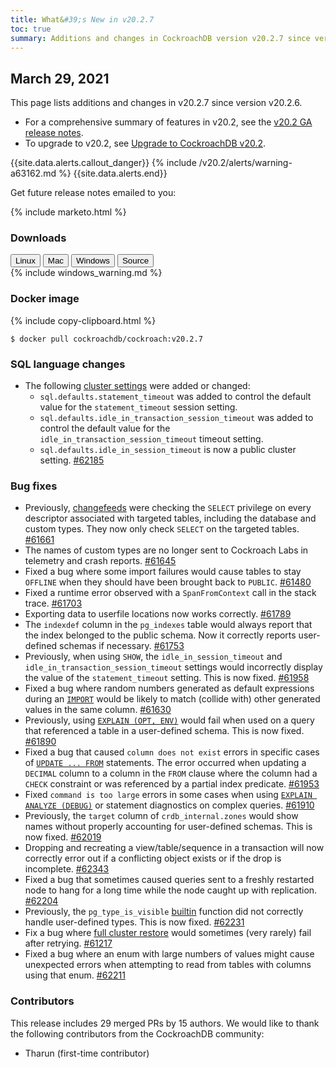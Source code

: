 ```yaml
---
title: What&#39;s New in v20.2.7
toc: true
summary: Additions and changes in CockroachDB version v20.2.7 since version v20.2.6
---
```


## March 29, 2021

This page lists additions and changes in v20.2.7 since version v20.2.6.

- For a comprehensive summary of features in v20.2, see the [v20.2 GA release notes](v20.2.0.html).
- To upgrade to v20.2, see [Upgrade to CockroachDB v20.2](../v20.2/upgrade-cockroach-version.html).

{{site.data.alerts.callout_danger}}
{% include /v20.2/alerts/warning-a63162.md %}
{{site.data.alerts.end}}

Get future release notes emailed to you:

{% include marketo.html %}

### Downloads

<div id="os-tabs" class="clearfix">
    <a href="https://binaries.cockroachdb.com/cockroach-v20.2.7.linux-amd64.tgz"><button id="linux" data-eventcategory="linux-binary-release-notes">Linux</button></a>
    <a href="https://binaries.cockroachdb.com/cockroach-v20.2.7.darwin-10.9-amd64.tgz"><button id="mac" data-eventcategory="mac-binary-release-notes">Mac</button></a>
    <a href="https://binaries.cockroachdb.com/cockroach-v20.2.7.windows-6.2-amd64.zip"><button id="windows" data-eventcategory="windows-binary-release-notes">Windows</button></a>
    <a href="https://binaries.cockroachdb.com/cockroach-v20.2.7.src.tgz"><button id="source" data-eventcategory="source-release-notes">Source</button></a>
</div>

<section class="filter-content" data-scope="windows">
{% include windows_warning.md %}
</section>

### Docker image

{% include copy-clipboard.html %}
~~~shell
$ docker pull cockroachdb/cockroach:v20.2.7
~~~

### SQL language changes

- The following [cluster settings](../v20.2/cluster-settings.html) were added or changed: 
  - `sql.defaults.statement_timeout` was added to control the default value for the `statement_timeout` session setting.
  - `sql.defaults.idle_in_transaction_session_timeout` was added to control the default value for the `idle_in_transaction_session_timeout` timeout setting.
  - `sql.defaults.idle_in_session_timeout` is now a public cluster setting. [#62185][#62185]

### Bug fixes

- Previously, [changefeeds](../v20.2/change-data-capture.html) were checking the `SELECT` privilege on every descriptor associated with targeted tables, including the database and custom types. They now only check `SELECT` on the targeted tables. [#61661][#61661]
- The names of custom types are no longer sent to Cockroach Labs in telemetry and crash reports. [#61645][#61645]
- Fixed a bug where some import failures would cause tables to stay `OFFLINE` when they should have been brought back to `PUBLIC`. [#61480][#61480]
- Fixed a runtime error observed with a `SpanFromContext` call in the stack trace. [#61703][#61703]
- Exporting data to userfile locations now works correctly. [#61789][#61789]
- The `indexdef` column in the `pg_indexes` table would always report that the index belonged to the public schema. Now it correctly reports user-defined schemas if necessary. [#61753][#61753]
- Previously, when using `SHOW`, the `idle_in_session_timeout` and `idle_in_transaction_session_timeout` settings would incorrectly display the value of the `statement_timeout` setting. This is now fixed. [#61958][#61958]
- Fixed a bug where random numbers generated as default expressions during an [`IMPORT`](../v20.2/import.html) would be likely to match (collide with) other generated values in the same column. [#61630][#61630]
- Previously, using [`EXPLAIN (OPT, ENV)`](../v20.2/explain.html) would fail when used on a query that referenced a table in a user-defined schema. This is now fixed. [#61890][#61890]
- Fixed a bug that caused `column does not exist` errors in specific cases of [`UPDATE ... FROM`](../v20.2/update.html) statements. The error occurred when updating a `DECIMAL` column to a column in the `FROM` clause where the column had a `CHECK` constraint or was referenced by a partial index predicate. [#61953][#61953]
- Fixed `command is too large` errors in some cases when using [`EXPLAIN ANALYZE (DEBUG)`](../v20.2/explain-analyze.html) or statement diagnostics on complex queries. [#61910][#61910]
- Previously, the `target` column of `crdb_internal.zones` would show names without properly accounting for user-defined schemas. This is now fixed. [#62019][#62019]
- Dropping and recreating a view/table/sequence in a transaction will now correctly error out if a conflicting object exists or if the drop is incomplete. [#62343][#62343]
- Fixed a bug that sometimes caused queries sent to a freshly restarted node to hang for a long time while the node caught up with replication. [#62204][#62204]
- Previously, the `pg_type_is_visible` [builtin](../v20.2/functions-and-operators.html#built-in-functions) function did not correctly handle user-defined types. This is now fixed. [#62231][#62231]
- Fix a bug where [full cluster restore](../v20.2/restore.html#full-cluster) would sometimes (very rarely) fail after retrying. [#61217][#61217]
- Fixed a bug where an enum with large numbers of values might cause unexpected errors when attempting to read from tables with columns using that enum. [#62211][#62211]

### Contributors

This release includes 29 merged PRs by 15 authors.
We would like to thank the following contributors from the CockroachDB community:

- Tharun (first-time contributor)

[#61217]: https://github.com/cockroachdb/cockroach/pull/61217
[#61480]: https://github.com/cockroachdb/cockroach/pull/61480
[#61603]: https://github.com/cockroachdb/cockroach/pull/61603
[#61630]: https://github.com/cockroachdb/cockroach/pull/61630
[#61645]: https://github.com/cockroachdb/cockroach/pull/61645
[#61661]: https://github.com/cockroachdb/cockroach/pull/61661
[#61703]: https://github.com/cockroachdb/cockroach/pull/61703
[#61753]: https://github.com/cockroachdb/cockroach/pull/61753
[#61789]: https://github.com/cockroachdb/cockroach/pull/61789
[#61890]: https://github.com/cockroachdb/cockroach/pull/61890
[#61910]: https://github.com/cockroachdb/cockroach/pull/61910
[#61953]: https://github.com/cockroachdb/cockroach/pull/61953
[#61958]: https://github.com/cockroachdb/cockroach/pull/61958
[#62019]: https://github.com/cockroachdb/cockroach/pull/62019
[#62185]: https://github.com/cockroachdb/cockroach/pull/62185
[#62204]: https://github.com/cockroachdb/cockroach/pull/62204
[#62211]: https://github.com/cockroachdb/cockroach/pull/62211
[#62231]: https://github.com/cockroachdb/cockroach/pull/62231
[#62343]: https://github.com/cockroachdb/cockroach/pull/62343
[91048a186]: https://github.com/cockroachdb/cockroach/commit/91048a186

